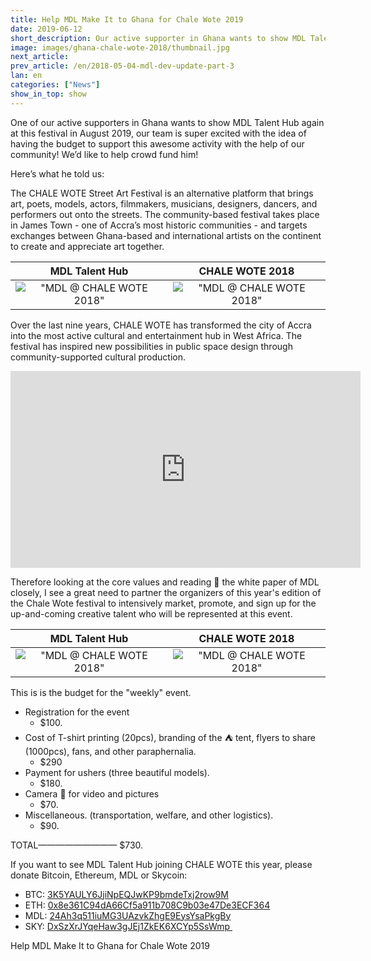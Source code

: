 ```yaml
---
title: Help MDL Make It to Ghana for Chale Wote 2019
date: 2019-06-12
short_description: Our active supporter in Ghana wants to show MDL Talent Hub again at Chale Wote in August 2019, but management currently doesn’t have the budget to support his activity. We’d like to help crowd fund him instead!
image: images/ghana-chale-wote-2018/thumbnail.jpg
next_article:
prev_article: /en/2018-05-04-mdl-dev-update-part-3
lan: en
categories: ["News"]
show_in_top: show
---
```


One of our active supporters in Ghana wants to show MDL Talent Hub again at this festival in August 2019, our team is super excited with the idea of having the budget to support this awesome activity with the help of our community! We’d like to help crowd fund him!

Here’s what he told us:


The CHALE WOTE Street Art Festival is an alternative platform that brings art, poets, models, actors, filmmakers, musicians, designers, dancers, and performers out onto the streets. The community-based festival takes place in James Town - one of Accra’s most historic communities - and targets exchanges between Ghana-based and international artists on the continent to create and appreciate art together.

  MDL Talent Hub             |   CHALE WOTE 2018
  :-------------------------:|:-------------------------:
  !["MDL @ CHALE WOTE 2018"](/images/ghana-chale-wote-2018/001.jpg)  |  !["MDL @ CHALE WOTE 2018"](/images/ghana-chale-wote-2018/004.jpg)


Over the last nine years, CHALE WOTE has transformed the city of Accra into the most active cultural   and entertainment hub in West Africa. The festival has inspired new possibilities in public space design through community-supported cultural production.


<iframe width="560" height="315" src="https://www.youtube.com/embed/511JfWX3vkg" frameborder="0" allow="accelerometer; autoplay; encrypted-media; gyroscope; picture-in-picture" allowfullscreen></iframe>

Therefore looking at the core values and reading 📖 the white paper of MDL closely, I see a great need to partner the organizers of this year's edition of the Chale Wote festival to intensively market, promote, and sign up for the up-and-coming creative talent who will be represented at this event.       

  MDL Talent Hub             |   CHALE WOTE 2018
  :-------------------------:|:-------------------------:
  !["MDL @ CHALE WOTE 2018"](/images/ghana-chale-wote-2018/002.jpg)  |  !["MDL @ CHALE WOTE 2018"](/images/ghana-chale-wote-2018/003.jpg)

This is is the budget for the "weekly" event.                                    

  - Registration for the event  
    - $100.                                                                                    
  - Cost of T-shirt printing (20pcs), branding of the ⛺️ tent, flyers to share (1000pcs), fans, and other paraphernalia.                   
    - $290                                   
  - Payment for ushers (three beautiful models).               
    - $180.                      
  - Camera 🎥 for video and pictures                              
    - $70.                  
  - Miscellaneous. (transportation, welfare, and other logistics).
    - $90.  

TOTAL—————————
$730.

If you want to see MDL Talent Hub joining CHALE WOTE this year, please donate Bitcoin, Ethereum, MDL or Skycoin:

  - BTC: [3K5YAULY6JjiNpEQJwKP9bmdeTxj2row9M](https://www.blockchain.com/btc/address/3K5YAULY6JjiNpEQJwKP9bmdeTxj2row9M)
  - ETH: [0x8e361C94dA66Cf5a911b708C9b03e47De3ECF364](https://etherscan.io/address/0x8e361C94dA66Cf5a911b708C9b03e47De3ECF364)
  - MDL: [24Ah3q511iuMG3UAzvkZhgE9EysYsaPkgBy](https://explorer.mdl.wtf/app/address/24Ah3q511iuMG3UAzvkZhgE9EysYsaPkgBy/1)
  - SKY: [DxSzXrJYqeHaw3gJEj1ZkEK6XCYp5SsWmp ](https://explorer.skycoin.net/app/address/DxSzXrJYqeHaw3gJEj1ZkEK6XCYp5SsWmp/1)

  Help MDL Make It to Ghana for Chale Wote 2019
